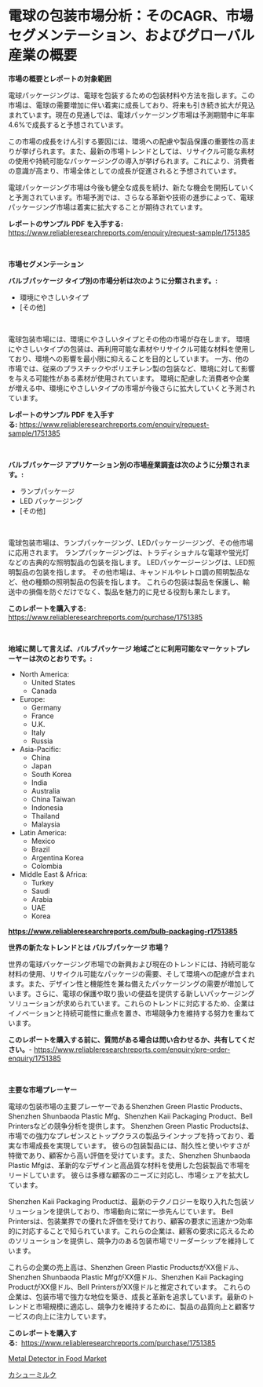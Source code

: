 <p><h1>電球の包装市場分析：そのCAGR、市場セグメンテーション、およびグローバル産業の概要</h1></p><p><strong>市場の概要とレポートの対象範囲</strong></p>
<p><p>電球パッケージングは、電球を包装するための包装材料や方法を指します。この市場は、電球の需要増加に伴い着実に成長しており、将来も引き続き拡大が見込まれています。現在の見通しでは、電球パッケージング市場は予測期間中に年率4.6%で成長すると予想されています。</p><p>この市場の成長をけん引する要因には、環境への配慮や製品保護の重要性の高まりが挙げられます。また、最新の市場トレンドとしては、リサイクル可能な素材の使用や持続可能なパッケージングの導入が挙げられます。これにより、消費者の意識が高まり、市場全体としての成長が促進されると予想されています。</p><p>電球パッケージング市場は今後も健全な成長を続け、新たな機会を開拓していくと予測されています。市場予測では、さらなる革新や技術の進歩によって、電球パッケージング市場は着実に拡大することが期待されています。</p></p>
<p><strong>レポートのサンプル PDF を入手する:</strong> <a href="https://www.reliableresearchreports.com/enquiry/request-sample/1751385">https://www.reliableresearchreports.com/enquiry/request-sample/1751385</a></p>
<p>&nbsp;</p>
<p><strong>市場セグメンテーション</strong></p>
<p><strong>バルブパッケージ タイプ別の市場分析は次のように分類されます。:</strong></p>
<p><ul><li>環境にやさしいタイプ</li><li>[その他]</li></ul></p>
<p>&nbsp;</p>
<p><p>電球包装市場には、環境にやさしいタイプとその他の市場が存在します。 環境にやさしいタイプの包装は、再利用可能な素材やリサイクル可能な材料を使用しており、環境への影響を最小限に抑えることを目的としています。 一方、他の市場では、従来のプラスチックやポリエチレン製の包装など、環境に対して影響を与える可能性がある素材が使用されています。 環境に配慮した消費者や企業が増える中、環境にやさしいタイプの市場が今後さらに拡大していくと予測されています。</p></p>
<p><strong>レポートのサンプル PDF を入手する:</strong>&nbsp;<a href="https://www.reliableresearchreports.com/enquiry/request-sample/1751385">https://www.reliableresearchreports.com/enquiry/request-sample/1751385</a></p>
<p>&nbsp;</p>
<p><strong> バルブパッケージ アプリケーション別の市場産業調査は次のように分類されます。:</strong></p>
<p><ul><li>ランプパッケージ</li><li>LED パッケージング</li><li>[その他]</li></ul></p>
<p>&nbsp;</p>
<p><p>電球包装市場は、ランプパッケージング、LEDパッケージージング、その他市場に応用されます。 ランプパッケージングは、トラディショナルな電球や蛍光灯などの古典的な照明製品の包装を指します。 LEDパッケージージングは、LED照明製品の包装を指します。 その他市場は、キャンドルやレトロ調の照明製品など、他の種類の照明製品の包装を指します。 これらの包装は製品を保護し、輸送中の損傷を防ぐだけでなく、製品を魅力的に見せる役割も果たします。</p></p>
<p><strong>このレポートを購入する:</strong>&nbsp; <a href="https://www.reliableresearchreports.com/purchase/1751385">https://www.reliableresearchreports.com/purchase/1751385</a></p>
<p>&nbsp;</p>
<p><strong>地域に関して言えば、バルブパッケージ 地域ごとに利用可能なマーケットプレーヤーは次のとおりです。:</strong></p>
<p><ul>
    <li>
        North America:
        <ul>
            <li>United States</li>
            <li>Canada</li>
        </ul>
    </li>
    <li>
        Europe:
        <ul>
            <li>Germany</li>
            <li>France</li>
            <li>U.K.</li>
            <li>Italy</li>
            <li>Russia</li>
        </ul>
    </li>
    <li>
        Asia-Pacific:
        <ul>
            <li>China</li>
            <li>Japan</li>
            <li>South Korea</li>
            <li>India</li>
            <li>Australia</li>
            <li>China Taiwan</li>
            <li>Indonesia</li>
            <li>Thailand</li>
            <li>Malaysia</li>
        </ul>
    </li>
    <li>
        Latin America:
        <ul>
            <li>Mexico</li>
            <li>Brazil</li>
            <li>Argentina Korea</li>
            <li>Colombia</li>
        </ul>
    </li>
    <li>
        Middle East & Africa:
        <ul>
            <li>Turkey</li>
            <li>Saudi</li>
            <li>Arabia</li>
            <li>UAE</li>
            <li>Korea</li>
        </ul>
    </li>
    </ul></p>
<p><strong><a href="https://www.reliableresearchreports.com/bulb-packaging-r1751385">https://www.reliableresearchreports.com/bulb-packaging-r1751385</a></strong>&nbsp;</p>
<p><strong>世界の新たなトレンドとは バルブパッケージ 市場？</strong></p>
<p><p>世界の電球パッケージング市場での新興および現在のトレンドには、持続可能な材料の使用、リサイクル可能なパッケージの需要、そして環境への配慮が含まれます。また、デザイン性と機能性を兼ね備えたパッケージングの需要が増加しています。さらに、電球の保護や取り扱いの便益を提供する新しいパッケージングソリューションが求められています。これらのトレンドに対応するため、企業はイノベーションと持続可能性に重点を置き、市場競争力を維持する努力を重ねています。</p></p>
<p><strong>このレポートを購入する前に、質問がある場合は問い合わせるか、共有してください。</strong>- <a href="https://www.reliableresearchreports.com/enquiry/pre-order-enquiry/1751385">https://www.reliableresearchreports.com/enquiry/pre-order-enquiry/1751385</a></p>
<p>&nbsp;</p>
<p><strong>主要な市場プレーヤー</strong></p>
<p><p>電球の包装市場の主要プレーヤーであるShenzhen Green Plastic Products、Shenzhen Shunbaoda Plastic Mfg、Shenzhen Kaii Packaging Product、Bell Printersなどの競争分析を提供します。 Shenzhen Green Plastic Productsは、市場での強力なプレゼンスとトップクラスの製品ラインナップを持っており、着実な市場成長を実現しています。 彼らの包装製品には、耐久性と使いやすさが特徴であり、顧客から高い評価を受けています。また、Shenzhen Shunbaoda Plastic Mfgは、革新的なデザインと高品質な材料を使用した包装製品で市場をリードしています。 彼らは多様な顧客のニーズに対応し、市場シェアを拡大しています。</p><p>Shenzhen Kaii Packaging Productは、最新のテクノロジーを取り入れた包装ソリューションを提供しており、市場動向に常に一歩先んじています。 Bell Printersは、包装業界での優れた評価を受けており、顧客の要求に迅速かつ効率的に対応することで知られています。これらの企業は、顧客の要求に応えるためのソリューションを提供し、競争力のある包装市場でリーダーシップを維持しています。</p><p>これらの企業の売上高は、Shenzhen Green Plastic ProductsがXX億ドル、Shenzhen Shunbaoda Plastic MfgがXX億ドル、Shenzhen Kaii Packaging ProductがXX億ドル、Bell PrintersがXX億ドルと推定されています。 これらの企業は、包装市場で強力な地位を築き、成長と革新を追求しています。最新のトレンドと市場規模に適応し、競争力を維持するために、製品の品質向上と顧客サービスの向上に注力しています。</p></p>
<p><strong>このレポートを購入する:</strong>&nbsp;&nbsp;<a href="https://www.reliableresearchreports.com/purchase/1751385">https://www.reliableresearchreports.com/purchase/1751385</a></p>
<p><p><a href="https://sulfuric-clavicle-d39.notion.site/Metal-Detector-in-Food-Market-Insight-Market-Trends-Growth-Forecasted-from-2024-TO-2031-ae003e9d8ce44c41ae62df400e6eea48">Metal Detector in Food Market</a></p><p><a href="https://medium.com/@claudehintz/%E3%82%AD%E3%83%A3%E3%83%83%E3%82%B7%E3%83%A5%E3%83%9F%E3%83%AB%E3%82%AF%E5%B8%82%E5%A0%B4%E3%83%88%E3%83%AC%E3%83%B3%E3%83%89%E3%81%A8%E5%B8%82%E5%A0%B4%E5%88%86%E6%9E%90%E3%81%AF-2024%E5%B9%B4%E3%81%8B%E3%82%892031%E5%B9%B4%E3%81%BE%E3%81%A7%E3%81%AE%E4%BA%88%E6%B8%AC%E3%81%95%E3%82%8C%E3%81%A6%E3%81%84%E3%81%BE%E3%81%99-40ae2baa0f5b">カシューミルク</a></p></p>